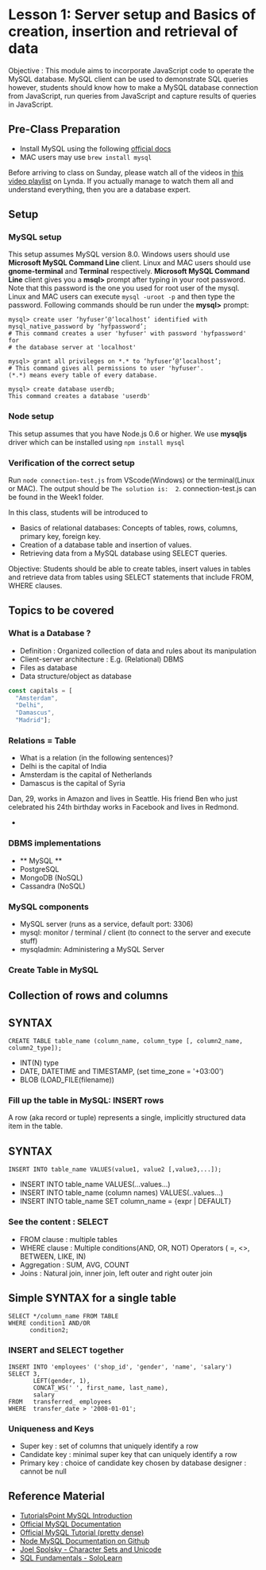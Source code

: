 # Lesson 1: Server setup and Basics of creation, insertion and retrieval of data

Objective : This module aims to incorporate JavaScript code to operate the MySQL database.
MySQL client can be used to demonstrate SQL queries however, students should know how to
make a MySQL database connection from JavaScript, run queries from JavaScript and
capture results of queries in JavaScript.

## Pre-Class Preparation
- Install MySQL using the following [official docs](https://dev.mysql.com/downloads/mysql/)
- MAC users may use `brew install mysql`

Before arriving to class on Sunday, please watch all of the videos in [this video playlist](https://www.lynda.com/SharedPlaylist/0299ced540444d7197460e7f1f74ddab) on Lynda.
If you actually manage to watch them all and understand everything,
then you are a database expert.

## Setup

### MySQL setup
This setup assumes MySQL version 8.0.
Windows users should use **Microsoft MySQL Command Line** client.
Linux and MAC users should use **gnome-terminal** and **Terminal** respectively.
**Microsoft MySQL Command Line** client gives you a **msql>** prompt after typing in your root password.
Note that this password is the one you used for root user of the mysql.
Linux and MAC users can execute `mysql -uroot -p` and then type the password.
Following commands should be run under the **mysql>** prompt:
```
mysql> create user ‘hyfuser’@‘localhost’ identified with mysql_native_password by ‘hyfpassword’;
# This command creates a user 'hyfuser' with password 'hyfpassword' for
# the database server at 'localhost'

mysql> grant all privileges on *.* to ‘hyfuser’@‘localhost’;
# This command gives all permissions to user 'hyfuser'.
(*.*) means every table of every database.

mysql> create database userdb;
This command creates a database 'userdb'
```

### Node setup
This setup assumes that you have Node.js 0.6 or higher.
We use **mysqljs** driver which can be installed using `npm install mysql`

### Verification of the correct setup
Run `node connection-test.js` from VScode(Windows) or the terminal(Linux or MAC).
The output should be `The solution is:  2`.
connection-test.js can be found in the Week1 folder.

In this class, students will be introduced to

* Basics of relational databases: Concepts of tables, rows, columns, primary key, foreign key.
* Creation of a database table and insertion of values.
* Retrieving data from a MySQL database using SELECT queries.

Objective: Students should be able to create tables,
insert values in tables and
retrieve data from tables using SELECT statements that include FROM, WHERE clauses.


## Topics to be covered

### What is a Database ?
* Definition : Organized collection of data and rules about its manipulation
* Client-server architecture : E.g. (Relational) DBMS
* Files as database
* Data structure/object as database
```js
const capitals = [
  "Amsterdam",
  "Delhi",
  "Damascus",
  "Madrid"];
```


### Relations = Table

* What is a relation (in the following sentences)?
* Delhi is the capital of India
* Amsterdam is the capital of Netherlands
* Damascus is the capital of Syria

Dan, 29, works in Amazon and lives in Seattle. His friend Ben who just celebrated
his 24th birthday works in Facebook and lives in Redmond.

-

### DBMS implementations

* ** MySQL **
* PostgreSQL
* MongoDB (NoSQL)
* Cassandra (NoSQL)


### MySQL components

* MySQL server (runs as a service, default port: 3306)
* mysql: monitor / terminal / client (to connect to the server and execute stuff)
* mysqladmin: Administering a MySQL Server



### Create Table in MySQL

## Collection of rows and columns
## SYNTAX
```
CREATE TABLE table_name (column_name, column_type [, column2_name, column2_type]);
```

* INT(N) type
* DATE, DATETIME and TIMESTAMP, (set time_zone = '+03:00')
* BLOB (LOAD_FILE(filename))


### Fill up the table in MySQL: INSERT rows
A row (aka record or tuple) represents a single, implicitly structured data item in the table.

## SYNTAX
```
INSERT INTO table_name VALUES(value1, value2 [,value3,...]);
```
* INSERT INTO table_name VALUES(...values...)
* INSERT INTO table_name (column names) VALUES(..values...)
* INSERT INTO table_name SET column_name = {expr | DEFAULT}



### See the content : SELECT

* FROM clause : multiple tables
* WHERE clause : Multiple conditions(AND, OR, NOT) Operators ( =, <>, BETWEEN, LIKE, IN)
* Aggregation : SUM, AVG, COUNT
* Joins : Natural join, inner join, left outer and right outer join
## Simple SYNTAX for a single table
```
SELECT */column_name FROM TABLE
WHERE condition1 AND/OR
      condition2;
```


### INSERT and SELECT together

```
INSERT INTO 'employees' ('shop_id', 'gender', 'name', 'salary')
SELECT 3,
       LEFT(gender, 1),
       CONCAT_WS(' ', first_name, last_name),
       salary
FROM   transferred_ employees
WHERE  transfer_date > '2008-01-01';
```


### Uniqueness and Keys

* Super key : set of columns that uniquely identify a row
* Candidate key : minimal super key that can uniquely identify a row
* Primary key : choice of candidate key chosen by database designer : cannot be null


## Reference Material

- [TutorialsPoint MySQL Introduction](http://www.tutorialspoint.com/mysql/mysql-introduction.htm)
- [Official MySQL Documentation](https://dev.mysql.com/doc/refman/5.7/en/)
- [Official MySQL Tutorial (pretty dense)](https://dev.mysql.com/doc/refman/5.7/en/tutorial.html)
- [Node MySQL Documentation on Github](https://github.com/mysqljs/mysql)
- [Joel Spolsky - Character Sets and Unicode](https://www.joelonsoftware.com/2003/10/08/the-absolute-minimum-every-software-developer-absolutely-positively-must-know-about-unicode-and-character-sets-no-excuses/)
- [SQL Fundamentals - SoloLearn](https://www.sololearn.com/Course/SQL/)
